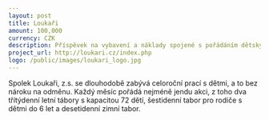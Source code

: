 ```yaml
---
layout: post
title: Loukaři
amount: 100,000
currency: CZK
description: Příspěvek na vybavení a náklady spojené s pořádáním dětských táborů
project_url: http://loukari.cz/index.php
logo: /public/images/loukari_logo.jpg
---
```


Spolek Loukaři, z.s. se dlouhodobě zabývá celoroční prací s dětmi, a to bez nároku na odměnu. Každý měsíc pořádá nejméně jendu akci, z toho dva třítýdenní letní tábory s kapacitou 72 dětí, šestidenní tabor pro rodiče s dětmi do 6 let a desetidenní zimní tabor. 
